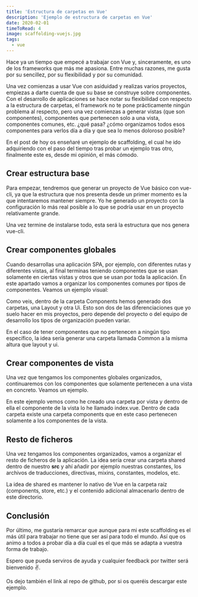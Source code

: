 ```yaml
---
title: 'Estructura de carpetas en Vue'
description: 'Ejemplo de estructura de carpetas en Vue'
date: 2020-02-01
timeToRead: 4
image: scaffolding-vuejs.jpg
tags:
  - vue
---
```


Hace ya un tiempo que empecé a trabajar con <span class='vue'>Vue</span> y, sinceramente, es uno de los frameworks que más me apasiona. Entre muchas razones, me gusta por su sencillez, por su flexibilidad y por su comunidad.

Una vez comienzas a usar <span class='vue'>Vue</span> con asiduidad y realizas varios proyectos, empiezas a darte cuenta de que su base se construye sobre componentes. Con el desarrollo de aplicaciones se hace notar su flexibilidad con respecto a la estructura de carpetas, el framework no te pone prácticamente ningún problema al respecto, pero una vez comienzas a generar vistas (que son componentes), componentes que pertenecen solo a una vista, componentes comunes, etc. ¿qué pasa? ¿cómo organizamos todos esos componentes para verlos día a día y que sea lo menos doloroso posible?

En el post de hoy os enseñaré un ejemplo de scaffolding, el cual he ido adquiriendo con el paso del tiempo tras probar un ejemplo tras otro, finalmente este es, desde mi opinión, el más cómodo.

## Crear estructura base

Para empezar, tendremos que generar un proyecto de <span class='vue'>Vue</span> básico con <span class='code'>vue-cli</span>, ya que la estructura que nos presenta desde un primer momento es la que intentaremos mantener siempre. Yo he generado un proyecto con la configuración lo más real posible a lo que se podría usar en un proyecto relativamente grande.

<custom-image src="https://res.cloudinary.com/de5xzoviz/image/upload/v1596040025/scaffolding-vue/options-vue-cli.png" alt="opciones vue cli seleccionadas"></custom-image>

Una vez termine de instalarse todo, esta será la estructura que nos genera <span class='code'>vue-cli</span>.

<custom-image src="https://res.cloudinary.com/de5xzoviz/image/upload/v1596040025/scaffolding-vue/scaffolding-base.png" alt="estructura base proyecto vue"></custom-image>

## Crear componentes globales

Cuando desarrollas una aplicación SPA, por ejemplo, con diferentes rutas y diferentes vistas, al final terminas teniendo componentes que se usan solamente en ciertas vistas y otros que se usan por toda la aplicación. En este apartado vamos a organizar los componentes comunes por tipos de componentes. Veamos un ejemplo visual:

<custom-image src="https://res.cloudinary.com/de5xzoviz/image/upload/v1596040025/scaffolding-vue/scaffolding-global-components.png" alt="estructura componentes globales vue">
</custom-image>

Como veis, dentro de la carpeta <span class='code'>Components</span> hemos generado dos carpetas, una <span class='code'>Layout</span> y otra <span class='code'>Ui</span>. Esto son dos de las diferenciaciones que yo suelo hacer en mis proyectos, pero depende del proyecto o del equipo de desarrollo los tipos de organización pueden variar.

En el caso de tener componentes que no pertenecen a ningún tipo específico, la idea sería generar una carpeta llamada <span class='code'>Common</span> a la misma altura que layout y ui.

## Crear componentes de vista

Una vez que tengamos los componentes globales organizados, continuaremos con los componentes que solamente pertenecen a una vista en concreto. Veamos un ejemplo.

<custom-image src="https://res.cloudinary.com/de5xzoviz/image/upload/v1596040025/scaffolding-vue/scaffolding-views-components.png" alt="estructura componentes vista vue"></custom-image>

En este ejemplo vemos como he creado una carpeta por vista y dentro de ella el componente de la vista lo he llamado <span class='code'>index.vue</span>. Dentro de cada carpeta existe una carpeta <span class='code'>components</span> que en este caso pertenecen solamente a los componentes de la vista.

## Resto de ficheros

Una vez tengamos los componentes organizados, vamos a organizar el resto de ficheros de la aplicación. La idea sería crear una carpeta <span class='code'>shared</span> dentro de nuestro <strong>src</strong> y ahí añadir por ejemplo nuestras constantes, los archivos de traducciones, directivas, mixins, constantes, modelos, etc.

<custom-image src="https://res.cloudinary.com/de5xzoviz/image/upload/v1596040025/scaffolding-vue/scaffolding-rest-of-files.png" alt="estructura resto de ficheros vue">
</custom-image>

La idea de shared es mantener lo nativo de <span class='vue'>Vue</span> en la carpeta raíz (components, store, etc.) y el contenido adicional almacenarlo dentro de este directorio.

## Conclusión

Por último, me gustaría remarcar que aunque para mi este scaffolding es el más útil para trabajar no tiene que ser así para todo el mundo. Así que os animo a todos a probar día a día cual es el que más se adapta a vuestra forma de trabajo.

Espero que pueda serviros de ayuda y cualquier feedback por <the-link url='https://twitter.com/pablosirera'>twitter</the-link> será bienvenido ✌️.

Os dejo también el link al repo de <the-link url='https://github.com/pablosirera/scaffolding-vue'>github</the-link>, por si os queréis descargar este ejemplo.
